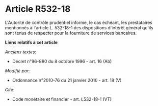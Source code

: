 # Article R532-18

L'Autorité de contrôle prudentiel informe, le cas échéant, les prestataires mentionnés à l'article L. 532-18-1 des
dispositions d'intérêt général qu'ils sont tenus de respecter pour la fourniture de services bancaires.

**Liens relatifs à cet article**

_Anciens textes_:

  - Décret n°96-880 du 8 octobre 1996 - art. 16 (Ab)

_Modifié par_:

  - Ordonnance n°2010-76 du 21 janvier 2010 - art. 18 (V)

_Cite_:

  - Code monétaire et financier - art. L532-18-1 (VT)
